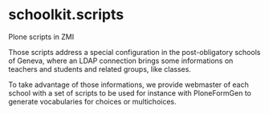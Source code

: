 schoolkit.scripts
=================

Plone scripts in ZMI

Those scripts address a special configuration in the post-obligatory schools of Geneva, where an LDAP connection brings some informations on teachers and students and related groups, like classes.

To take advantage of those informations, we provide webmaster of each school with a set of scripts to be used for instance with PloneFormGen to generate vocabularies for choices or multichoices.
